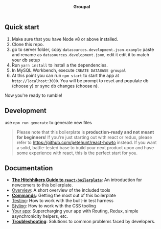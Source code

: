 <div align="center"><strong>Groupal</strong></div>
<br />

## Quick start

1.  Make sure that you have Node v8 or above installed.
2.  Clone this repo.
3.  go to server folder, copy `datasources.development.json.example` paste and rename as `datasources.development.json`, edit it edit it to match your db setup<br />
4.  Run `yarn install` to install a the dependencies.<br />
5.  In MySQL Workbench, execute `CREATE DATABASE groupal`<br />
6.  At this point you can run `npm start` to start the app at `http://localhost:3000`. You will be prompt to reset and populate db (choose y) or sync db changes (choose n).

Now you're ready to rumble!

## Development
use `npm run generate` to generate new files

> Please note that this boilerplate is **production-ready and not meant for beginners**! If you're just starting out with react or redux, please refer to https://github.com/petehunt/react-howto instead. If you want a solid, battle-tested base to build your next product upon and have some experience with react, this is the perfect start for you.

## Documentation

- [**The Hitchhikers Guide to `react-boilerplate`**](docs/general/introduction.md): An introduction for newcomers to this boilerplate.
- [Overview](docs/general): A short overview of the included tools
- [**Commands**](docs/general/commands.md): Getting the most out of this boilerplate
- [Testing](docs/testing): How to work with the built-in test harness
- [Styling](docs/css): How to work with the CSS tooling
- [Your app](docs/js): Supercharging your app with Routing, Redux, simple
  asynchronicity helpers, etc.
- [**Troubleshooting**](docs/general/gotchas.md): Solutions to common problems faced by developers.
